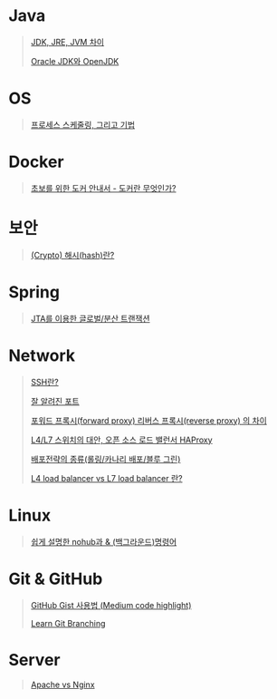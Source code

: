 # **Java**

> [JDK, JRE, JVM 차이](https://pjuyeon25.medium.com/java-jdk-jre-jvm-%EC%B0%A8%EC%9D%B4-b5a60fe4653)
> 
> 
> [Oracle JDK와 OpenJDK](https://jsonobject.tistory.com/395)
> 

# **OS**

> [프로세스 스케줄링, 그리고 기법](https://velog.io/@hax0r/%EC%84%A0%EC%A0%90%EB%B9%84%EC%84%A0%EC%A0%90-%ED%94%84%EB%A1%9C%EC%84%B8%EC%8A%A4-%EC%8A%A4%EC%BC%80%EC%A4%84%EB%A7%81)
> 

# **Docker**

> [초보를 위한 도커 안내서 - 도커란 무엇인가?](https://subicura.com/2017/01/19/docker-guide-for-beginners-1.html)
> 

# **보안**

> [(Crypto) 해시(hash)란?](https://medium.com/@su_bak/crypto-%ED%95%B4%EC%8B%9C-hash-%EB%9E%80-6962be197523)
> 

# **Spring**

> [JTA를 이용한 글로벌/분산 트랜잭션](https://springsource.tistory.com/m/138)
> 

# **Network**

> [SSH란?](https://baked-corn.tistory.com/52)
> 
> 
> [잘 알려진 포트](https://ko.wikipedia.org/wiki/TCP/UDP%EC%9D%98_%ED%8F%AC%ED%8A%B8_%EB%AA%A9%EB%A1%9D)
> 
> [포워드 프록시(forward proxy) 리버스 프록시(reverse proxy) 의 차이](https://www.lesstif.com/system-admin/forward-proxy-reverse-proxy-21430345.html)
> 
> [L4/L7 스위치의 대안, 오픈 소스 로드 밸런서 HAProxy](https://d2.naver.com/helloworld/284659)
> 
> [배포전략의 종류(롤링/카나리 배포/블루 그린)](https://reference-m1.tistory.com/211)
> 
> [L4 load balancer vs L7 load balancer 란?](https://velog.io/@makeitcloud/%EB%9E%80-L4-load-balancer-vs-L7-load-balancer-%EB%9E%80)
> 

# **Linux**

> [쉽게 설명한 nohub과 & (백그라운드)명령어](https://joonyon.tistory.com/98)
> 

# **Git & GitHub**

> [GitHub Gist 사용법 (Medium code highlight)](https://medium.com/@dayong/github-gist-%EC%82%AC%EC%9A%A9%EB%B2%95-medium-code-highlight-8f92ad5f5d6e)
> 
> 
> [Learn Git Branching](https://learngitbranching.js.org/?locale=ko)
> 

# **Server**

> [Apache vs Nginx](https://youngmind.tistory.com/m/entry/Apache-vs-Nginx)
>
